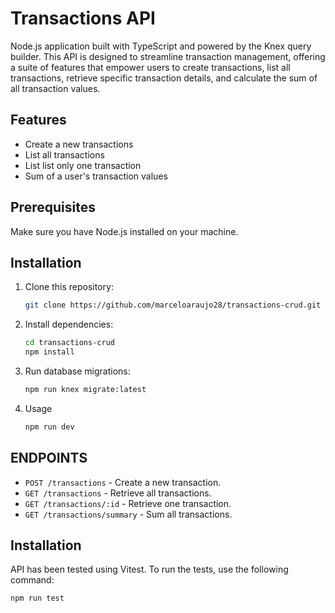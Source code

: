 # Transactions API

Node.js application built with TypeScript and powered by the Knex query builder. This API is designed to streamline transaction management, offering a suite of features that empower users to create transactions, list all transactions, retrieve specific transaction details, and calculate the sum of all transaction values.

## Features

- Create a new transactions
- List all transactions
- List list only one transaction
- Sum of a user's transaction values

## Prerequisites

Make sure you have Node.js installed on your machine.

## Installation

1. Clone this repository:

   ```bash
   git clone https://github.com/marceloaraujo28/transactions-crud.git
   ```

2. Install dependencies:

   ```bash
   cd transactions-crud
   npm install
   ```

3. Run database migrations:

   ```bash
   npm run knex migrate:latest
   ```

4. Usage

   ```bash
   npm run dev
   ```

## ENDPOINTS

- `POST /transactions` - Create a new transaction.
- `GET /transactions` - Retrieve all transactions.
- `GET /transactions/:id` - Retrieve one transaction.
- `GET /transactions/summary` - Sum all transactions.

## Installation

API has been tested using Vitest. To run the tests, use the following command:

```bash
npm run test
```
